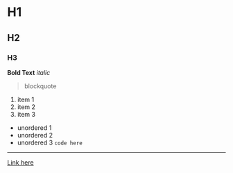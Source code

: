 # H1
## H2
### H3
**Bold Text**
*italic*
> blockquote
1. item 1
2. item 2
3. item 3
- unordered 1
- unordered 2
- unordered 3
`code here`
---
[Link here](google.com)
